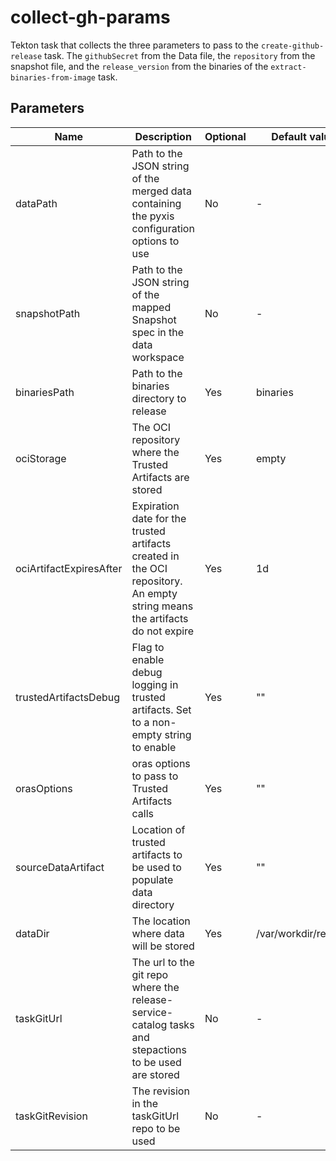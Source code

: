 # collect-gh-params

Tekton task that collects the three parameters to pass to the `create-github-release` task. The `githubSecret` from
the Data file, the `repository` from the snapshot file, and the `release_version` from the binaries of the
`extract-binaries-from-image` task.

## Parameters

| Name                    | Description                                                                                                                | Optional | Default value        |
|-------------------------|----------------------------------------------------------------------------------------------------------------------------|----------|----------------------|
| dataPath                | Path to the JSON string of the merged data containing the pyxis configuration options to use                               | No       | -                    |
| snapshotPath            | Path to the JSON string of the mapped Snapshot spec in the data workspace                                                  | No       | -                    |
| binariesPath            | Path to the binaries directory to release                                                                                  | Yes      | binaries             |
| ociStorage              | The OCI repository where the Trusted Artifacts are stored                                                                  | Yes      | empty                |
| ociArtifactExpiresAfter | Expiration date for the trusted artifacts created in the OCI repository. An empty string means the artifacts do not expire | Yes      | 1d                   |
| trustedArtifactsDebug   | Flag to enable debug logging in trusted artifacts. Set to a non-empty string to enable                                     | Yes      | ""                   |
| orasOptions             | oras options to pass to Trusted Artifacts calls                                                                            | Yes      | ""                   |
| sourceDataArtifact      | Location of trusted artifacts to be used to populate data directory                                                        | Yes      | ""                   |
| dataDir                 | The location where data will be stored                                                                                     | Yes      | /var/workdir/release |
| taskGitUrl              | The url to the git repo where the release-service-catalog tasks and stepactions to be used are stored                      | No       | -                    |
| taskGitRevision         | The revision in the taskGitUrl repo to be used                                                                             | No       | -                    |
